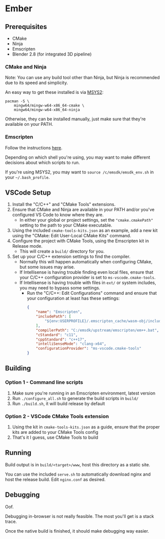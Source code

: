 # Ember

## Prerequisites

- CMake
- Ninja
- Emscripten
- Blender 2.8 (for integrated 3D pipeline)

### CMake and Ninja

Note: You can use any build tool other than Ninja, but Ninja is recommended due to its speed and simplicity.

An easy way to get these installed is via [MSYS2](https://www.msys2.org/):
```
pacman -S \
    mingw64/mingw-w64-x86_64-cmake \
    mingw64/mingw-w64-x86_64-ninja
```

Otherwise, they can be installed manually, just make sure that they're available on your PATH.

### Emscripten

Follow the instructions [here](https://emscripten.org/docs/getting_started/downloads.html).

Depending on which shell you're using, you may want to make different decisions about which scripts to run.

If you're using MSYS2, you may want to `source /c/emsdk/emsdk_env.sh` in your `~/.bash_profile`.

## VSCode Setup

1. Install the "C/C++" and "CMake Tools" extensions.
2. Ensure that CMake and Ninja are available in your PATH and/or you've configured VS Code to know where they are.
    - In either your global or project settings,
        set the `"cmake.cmakePath"` setting to the path to your CMake executable.
3. Using the included `cmake-tools-kits.json` as an example,
    add a new kit using the "CMake: Edit User-Local CMake Kits" command.
3. Configure the project with CMake Tools, using the Emscripten kit in Release mode.
    - This will create a `build/` directory for you.
4. Set up your C/C++ extension settings to find the compiler.
    - Normally this will happen automatically when configuring CMake, but some issues may arise.
    - If Intellisense is having trouble finding even local files,
        ensure that your C/C++ configuration provider is set to `ms-vscode.cmake-tools`.
    - If Intellisense is having trouble with files in `ext/` or system includes, you may need to bypass some settings.
        - Run the "C/C++: Edit Configurations" command and ensure that your configuration at least has these settings:
            ```json
            {
                "name": "Emscripten",
                "includePath": [
                    "${env:USERPROFILE}/.emscripten_cache/wasm-obj/include"
                ],
                "compilerPath": "C:/emsdk/upstream/emscripten/em++.bat",
                "cStandard": "c11",
                "cppStandard": "c++17",
                "intelliSenseMode": "clang-x64",
                "configurationProvider": "ms-vscode.cmake-tools"
            }
            ```

## Building

### Option 1 - Command line scripts
1. Make sure you're running in an Emscripten environment, latest version
2. Run `./configure_all.sh` to generate the build scripts in `build/`
3. Run `./build.sh`, it will build release by default

### Option 2 - VSCode CMake Tools extension


1. Using the kit in `cmake-tools-kits.json` as a guide, ensure that the proper kits are added to your CMake Tools config
2. That's it I guess, use CMake Tools to build

## Running

Build output is in `build/<target>/www`, host this directory as a static site.

You can use the included `serve.sh` to automatically download nginx and host the release build.
Edit `nginx.conf` as desired.

## Debugging

Oof.

Debugging in-browser is not really feasible. The most you'll get is a stack trace.

Once the native build is finished, it should make debugging way easier.
